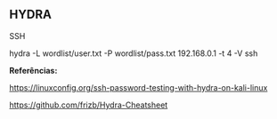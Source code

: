 ## HYDRA

SSH

hydra -L wordlist/user.txt -P wordlist/pass.txt 192.168.0.1 -t 4 -V ssh


**Referências:**

https://linuxconfig.org/ssh-password-testing-with-hydra-on-kali-linux

https://github.com/frizb/Hydra-Cheatsheet
